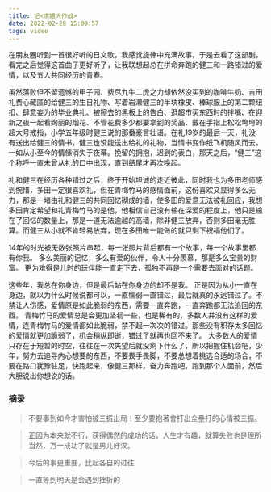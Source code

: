 ```yaml
---
title: 记<求婚大作战>
date: 2022-02-28 15:00:57
tags: video
---
```


在朋友圈听到一首很好听的日文歌，我感觉旋律中充满故事，于是去看了这部剧，看完之后觉得这首曲子更好听了，让我联想起总在拼命奔跑的健三和一路错过的爱情，以及五人共同经历的青春。

虽然落败但不留遗憾的甲子园、费尽九牛二虎之力却依然没买到的咖啡牛奶、吉田礼费心藏匿的给健三的生日礼物、写着岩濑健三的半块橡皮、棒球服上的第二颗纽扣、肆意妄为的毕业典礼、被擦去的黑板上的告白、逛超市买东西时的拌嘴、在迎新之夜一起看绚丽的烟花、不管花费多少都要拿到的奖品、戴在手指上松松垮垮的超大号戒指，小学五年级时健三说的那番豪言壮语。在礼19岁的最后一天，礼没有送出给健三的情书，健三也没能送出给礼的礼物，当情书变作纸飞机随风而去，一如从小至今的情愫消失于夜幕。挽留的拥抱，迟到的表白，那天之后，“健三”这个称呼一直未曾从礼的口中出现，直到结尾才再次唤起。

礼和健三在经历各种错过之后，终于开始坦诚的走近彼此，同时我也为多田老师感到惋惜，多田一定很喜欢礼，但在青梅竹马的感情面前，这份喜欢又显得多么无力，那是一堵由礼和健三的共同回忆砌成的墙，使多田的爱意无法被礼回应，我想多田肯定希望和礼青梅竹马的是他，他相信自己没有输在深爱的程度上，他只是输在了回忆的数量上，那是一道无法逾越的高墙，除非健三放弃，否则多田毫无胜算。而健三从小就不肯轻易放弃，现在多田唯一能做的就只剩下祝福他们了。

14年的时光被无数张照片串起，每一张照片背后都有一个故事，每一个故事里都有你我。
多么美丽的记忆，多么有爱的伙伴，令人十分羡慕，那是多么宝贵的财富。
更为难得是儿时的玩伴能一直走下去，孤独不再是一个需要去面对的话题。

这些年，我总在你身边，但是最后站在你身边的却不是我。
正是因为从小一直在身边，就以为什么时候说都可以，一直懦弱一直错过，最后就真的永远错过了。不禁让人伤感，爱情原是如此脆弱的东西，需要一直奔跑，一直奔跑都无法追回的东西。
青梅竹马的爱情总是会更加坚韧一些，也是稀有的，多数人并没有这样的爱情，连青梅竹马的爱情都如此脆弱，禁不起一次次的错过。那些没有积存太多回忆的爱情就更加脆弱了，机会稍纵即逝，错过了就再也回不来了。
大多数人的爱情只存在于短暂的时空，往往在一次失望后就没剩下什么了，所以把握住机会吧，少年，努力去追寻内心想要的东西，不要畏手畏脚，不要总想着挑选合适的场合，不要在路口犹豫驻足，快跑起来，像健三那样，奋力奔跑吧，跑到那个人面前，然后大胆说出你想说的话。

### 摘录

> 不要事到如今才害怕被三振出局！至少要抱著會打出全壘打的心情被三振。

> 正因为本来就不行，获得偶然的成功的话，人生才有趣，就算失败也是理所当然，万一成功了就是男儿好汉。

> 今后的事更重要，比起各自的过往

> 一直等到明天是会遇到挫折的
